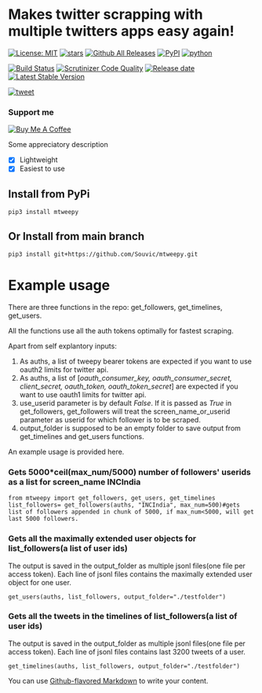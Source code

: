 # Makes twitter scrapping with multiple twitters apps easy again!
[![License: MIT](https://img.shields.io/github/license/Souvic/mtweepy)](https://opensource.org/licenses/MIT)
[![stars](https://img.shields.io/github/stars/Souvic/mtweepy)]()
[![Github All Releases](https://img.shields.io/github/downloads/huggingface/transformers/total.svg)]()
[![PyPI](https://img.shields.io/pypi/v/mtweepy)](https://pypi.org/project/mtweepy/)
[![python](https://img.shields.io/github/languages/top/Souvic/mtweepy)]()

[![Build Status](https://scrutinizer-ci.com/g/Souvic/mtweepy/badges/build.png?b=main)](https://scrutinizer-ci.com/g/Souvic/mtweepy/build-status/main)
[![Scrutinizer Code Quality](https://scrutinizer-ci.com/g/Souvic/mtweepy/badges/quality-score.png?b=main)](https://scrutinizer-ci.com/g/Souvic/mtweepy/?branch=main)
[![Release date](https://img.shields.io/github/release-date/Souvic/mtweepy)]()
[![Latest Stable Version](https://img.shields.io/github/v/release/Souvic/mtweepy)]()

[![tweet](https://img.shields.io/twitter/url?style=social&url=https%3A%2F%2Fgithub.com%2FSouvic%2Fmtweepy)]()

### Support me


[![Buy Me A Coffee](https://cdn.buymeacoffee.com/buttons/v2/default-yellow.png)](https://www.buymeacoffee.com/Souvic)


Some appreciatory description
- [x] Lightweight
- [x] Easiest to use 

## Install from PyPi
```
pip3 install mtweepy
```

## Or Install from main branch
```
pip3 install git+https://github.com/Souvic/mtweepy.git
```

# Example usage
There are three functions in the repo: get_followers, get_timelines, get_users.

All the functions use all the auth tokens optimally for fastest scraping.

Apart from self explantory inputs:

1. As auths, a list of tweepy bearer tokens are expected if you want to use oauth2 limits for twitter api.
2. As auths, a list of \[_oauth_consumer_key, oauth_consumer_secret, client_secret, oauth_token, oauth_token_secret_] are expected if you want to use oauth1 limits for twitter api.
3. use_userid parameter is by default _False_. If it is passed as _True_ in get_followers, get_followers will treat the screen_name_or_userid parameter as userid for which follower is to be scraped.
4. output_folder is supposed to be an empty folder to save output from get_timelines and get_users functions.

An example usage is provided here.
### Gets 5000*ceil(max_num/5000) number of followers' userids as a list for screen_name INCIndia

```
from mtweepy import get_followers, get_users, get_timelines
list_followers= get_followers(auths, "INCIndia", max_num=500)#gets list of followers appended in chunk of 5000, if max_num<5000, will get last 5000 followers.
```

### Gets all the maximally extended user objects for list_followers(a list of user ids)
The output is saved in the output_folder as multiple jsonl files(one file per access token).
Each line of jsonl files contains the maximally extended user object for one user.
```
get_users(auths, list_followers, output_folder="./testfolder")

```

### Gets all the tweets in the timelines of list_followers(a list of user ids)
The output is saved in the output_folder as multiple jsonl files(one file per access token).
Each line of jsonl files contains last 3200 tweets of a user.

```
get_timelines(auths, list_followers, output_folder="./testfolder")
```

You can use
[Github-flavored Markdown](https://guides.github.com/features/mastering-markdown/)
to write your content.

